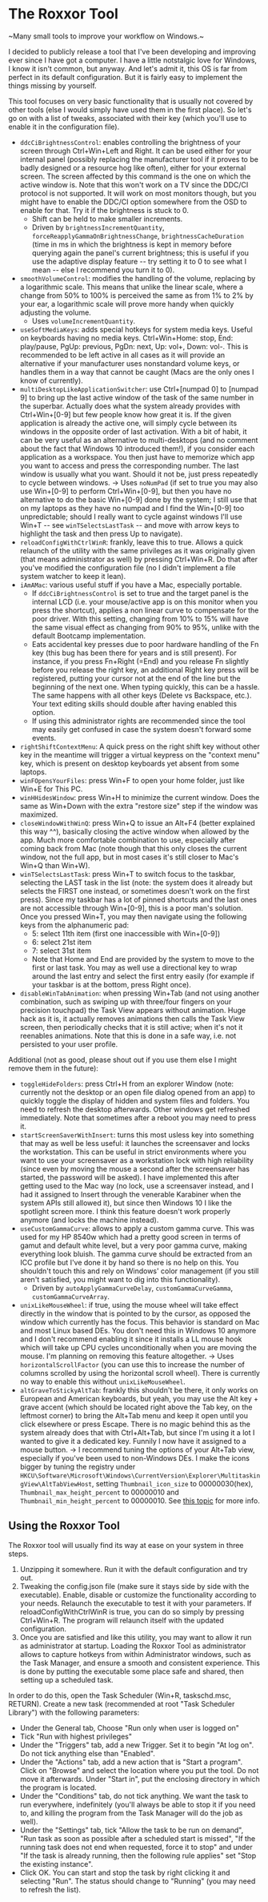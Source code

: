 # The Roxxor Tool

~Many small tools to improve your workflow on Windows.~

I decided to publicly release a tool that I've been developing and improving ever since I have got a computer. I have a little notstalgic love for Windows, I know it isn't common, but anyway. And let's admit it, this OS is far from perfect in its default configuration. But it is fairly easy to implement the things missing by yourself.

This tool focuses on very basic functionality that is usually not covered by other tools (else I would simply have used them in the first place). So let's go on with a list of tweaks, associated with their key (which you'll use to enable it in the configuration file).

- `ddcCiBrightnessControl`: enables controlling the brightness of your screen through Ctrl+Win+Left and Right. It can be used either for your internal panel (possibly replacing the manufacturer tool if it proves to be badly designed or a resource hog like often), either for your external screen. The screen affected by this command is the one on which the active window is. Note that this won't work on a TV since the DDC/CI protocol is not supported. It will work on most monitors though, but you might have to enable the DDC/CI option somewhere from the OSD to enable for that. Try it if the brightness is stuck to 0.
	- Shift can be held to make smaller increments.
	- Driven by `brightnessIncrementQuantity`, `forceReapplyGammaOnBrightnessChange`, `brightnessCacheDuration` (time in ms in which the brightness is kept in memory before querying again the panel's current brightness; this is useful if you use the adaptive display feature -- try setting it to 0 to see what I mean -- else I recommend you turn it to 0).
- `smoothVolumeControl`: modifies the handling of the volume, replacing by a logarithmic scale. This means that unlike the linear scale, where a change from 50% to 100% is perceived the same as from 1% to 2% by your ear, a logarithmic scale will prove more handy when quickly adjusting the volume.
	- Uses `volumeIncrementQuantity`.
- `useSoftMediaKeys`: adds special hotkeys for system media keys. Useful on keyboards having no media keys. Ctrl+Win+Home: stop, End: play/pause, PgUp: previous, PgDn: next, Up: vol+, Down: vol-. This is recommended to be left active in all cases as it will provide an alternative if your manufacturer uses nonstandard volume keys, or handles them in a way that cannot be caught (Macs are the only ones I know of currently).
- `multiDesktopLikeApplicationSwitcher`: use Ctrl+[numpad 0] to [numpad 9] to bring up the last active window of the task of the same number in the superbar. Actually does what the system already provides with Ctrl+Win+[0-9] but few people know how great it is. If the given application is already the active one, will simply cycle between its windows in the opposite order of last activation. With a bit of habit, it can be very useful as an alternative to multi-desktops (and no comment about the fact that Windows 10 introduced them!), if you consider each application as a workspace. You then just have to memorize which app you want to access and press the corresponding number. The last window is usually what you want. Should it not be, just press repeatedly to cycle between windows.
	-> Uses `noNumPad` (if set to true you may also use Win+[0-9] to perform Ctrl+Win+[0-9], but then you have no alternative to do the basic Win+[0-9] done by the system; I still use that on my laptops as they have no numpad and I find the Win+[0-9] too unpredictable; should I really want to cycle against windows I'll use Win+T -- see `winTSelectsLastTask` -- and move with arrow keys to highlight the task and then press Up to navigate).
- `reloadConfigWithCtrlWinR`: frankly, leave this to true. Allows a quick relaunch of the utility with the same privileges as it was originally given (that means administrator as well) by pressing Ctrl+Win+R. Do that after you've modified the configuration file (no I didn't implement a file system watcher to keep it lean).
- `iAmAMac`: various useful stuff if you have a Mac, especially portable.
	- If `ddcCiBrightnessControl` is set to true and the target panel is the internal LCD (i.e. your mouse/active app is on this monitor when you press the shortcut), applies a non linear curve to compensate for the poor driver. With this setting, changing from 10% to 15% will have the same visual effect as changing from 90% to 95%, unlike with the default Bootcamp implementation.
	- Eats accidental key presses due to poor hardware handling of the Fn key (this bug has been there for years and is still present). For instance, if you press Fn+Right (=End) and you release Fn slightly before you release the right key, an additional Right key press will be registered, putting your cursor not at the end of the line but the beginning of the next one. When typing quickly, this can be a hassle. The same happens with all other keys (Delete vs Backspace, etc.). Your text editing skills should double after having enabled this option.
	- If using this administrator rights are recommended since the tool may easily get confused in case the system doesn't forward some events.
- `rightShiftContextMenu`: A quick press on the right shift key without other key in the meantime will trigger a virtual keypress on the "context menu" key, which is present on desktop keyboards yet absent from some laptops.
- `winFOpensYourFiles`: press Win+F to open your home folder, just like Win+E for This PC.
- `winHHidesWindow`: press Win+H to minimize the current window. Does the same as Win+Down with the extra "restore size" step if the window was maximized.
- `closeWindowWithWinQ`: press Win+Q to issue an Alt+F4 (better explained this way ^^), basically closing the active window when allowed by the app. Much more comfortable combination to use, especially after coming back from Mac (note though that this only closes the current window, not the full app, but in most cases it's still closer to Mac's Win+Q than Win+W).
- `winTSelectsLastTask`: press Win+T to switch focus to the taskbar, selecting the LAST task in the list (note: the system does it already but selects the FIRST one instead, or sometimes doesn't work on the first press). Since my taskbar has a lot of pinned shortcuts and the last ones are not accessible through Win+[0-9], this is a poor man's solution. Once you pressed Win+T, you may then navigate using the following keys from the alphanumeric pad:
	- 5: select 11th item (first one inaccessible with Win+[0-9])
	- 6: select 21st item
	- 7: select 31st item
	- Note that Home and End are provided by the system to move to the first or last task. You may as well use a directional key to wrap around the last entry and select the first entry easily (for example if your taskbar is at the bottom, press Right once).
- `disableWinTabAnimation`: when pressing Win+Tab (and not using another combination, such as swiping up with three/four fingers on your precision touchpad) the Task View appears without animation. Huge hack as it is, it actually removes animations then calls the Task View screen, then periodically checks that it is still active; when it's not it reenables animations. Note that this is done in a safe way, i.e. not persisted to your user profile.

Additional (not as good, please shout out if you use them else I might remove them in the future):

- `toggleHideFolders`: press Ctrl+H from an explorer Window (note: currently not the desktop or an open file dialog opened from an app) to quickly toggle the display of hidden and system files and folders. You need to refresh the desktop afterwards. Other windows get refreshed immediately. Note that sometimes after a reboot you may need to press it.
- `startScreenSaverWithInsert`: turns this most usless key into something that may as well be less useful: it launches the screensaver and locks the workstation. This can be useful in strict environments where you want to use your screensaver as a workstation lock with high reliability (since even by moving the mouse a second after the screensaver has started, the password will be asked). I have implemented this after getting used to the Mac way (no lock, use a screensaver instead, and I had it assigned to Insert through the venerable Karabiner when the system APIs still allowed it), but since then Windows 10 I like the spotlight screen more. I think this feature doesn't work properly anymore (and locks the machine instead).
- `useCustomGammaCurve`: allows to apply a custom gamma curve. This was used for my HP 8540w which had a pretty good screen in terms of gamut and default white level, but a very poor gamma curve, making everything look bluish. The gamma curve should be extracted from an ICC profile but I've done it by hand so there is no help on this. You shouldn't touch this and rely on Windows' color management (if you still aren't satisfied, you might want to dig into this functionality).
	- Driven by `autoApplyGammaCurveDelay`, `customGammaCurveGamma`, `customGammaCurveArray`.
- `unixLikeMouseWheel`: if true, using the mouse wheel will take effect directly in the window that is pointed to by the cursor, as opposed the window which currently has the focus. This behavior is standard on Mac and most Linux based DEs. You don't need this in Windows 10 anymore and I don't recommend enabling it since it installs a LL mouse hook which will take up CPU cycles unconditionally when you are moving the mouse. I'm planning on removing this feature altogether.
	-> Uses `horizontalScrollFactor` (you can use this to increase the number of columns scrolled by using the horizontal scroll wheel). There is currently no way to enable this without `unixLikeMouseWheel`.
- `altGraveToStickyAltTab`: frankly this shouldn't be there, it only works on European and American keyboards, but yeah, you may use the Alt key + grave accent (which should be located right above the Tab key, on the leftmost corner) to bring the Alt+Tab menu and keep it open until you click elsewhere or press Escape. There is no magic behind this as the system already does that with Ctrl+Alt+Tab, but since I'm using it a lot I wanted to give it a dedicated key. Funnily I now have it assigned to a mouse button.
	-> I recommend tuning the options of your Alt+Tab view, especially if you've been used to non-Windows DEs. I make the icons bigger by tuning the registry under `HKCU\Software\Microsoft\Windows\CurrentVersion\Explorer\MultitaskingView\AltTabViewHost`, setting `Thumbnail_icon_size` to 00000030(hex), `Thumbnail_max_height_percent` to 00000010 and `Thumbnail_min_height_percent` to 00000010. See [this topic](https://answers.microsoft.com/en-us/insider/forum/insider_wintp-insider_personal/registry-customization-for-multitaskingview-mtv/806a0c84-b203-46fb-b23a-acc82dc0ecce) for more info.




Using the Roxxor Tool
---------------------

The Roxxor tool will usually find its way at ease on your system in three steps.

1. Unzipping it somewhere. Run it with the default configuration and try out.
2. Tweaking the config.json file (make sure it stays side by side with the executable). Enable, disable or customize the functionality according to your needs. Relaunch the executable to test it with your parameters. If reloadConfigWithCtrlWinR is true, you can do so simply by pressing Ctrl+Win+R. The program will relaunch itself with the updated configuration.
3. Once you are satisfied and like this utility, you may want to allow it run as administrator at startup. Loading the Roxxor Tool as administrator allows to capture hotkeys from within Administrator windows, such as the Task Manager, and ensure a smooth and consistent experience. This is done by putting the executable some place safe and shared, then setting up a scheduled task.

In order to do this, open the Task Scheduler (Win+R, taskschd.msc, RETURN). Create a new task (recommended at root "Task Scheduler Library") with the following parameters:
- Under the General tab, Choose "Run only when user is logged on"
- Tick "Run with highest privileges"
- Under the "Triggers" tab, add a new Trigger. Set it to begin "At log on". Do not tick anything else than "Enabled".
- Under the "Actions" tab, add a new action that is "Start a program". Click on "Browse" and select the location where you put the tool. Do not move it afterwards. Under "Start in", put the enclosing directory in which the program is located.
- Under the "Conditions" tab, do not tick anything. We want the task to run everywhere, indefinitely (you'll always be able to stop it if you need to, and killing the program from the Task Manager will do the job as well).
- Under the "Settings" tab, tick "Allow the task to be run on demand", "Run task as soon as possible after a scheduled start is missed", "If the running task does not end when requested, force it to stop" and under "If the task is already running, then the following rule applies" set "Stop the existing instance".
- Click OK. You can start and stop the task by right clicking it and selecting "Run". The status should change to "Running" (you may need to refresh the list).
